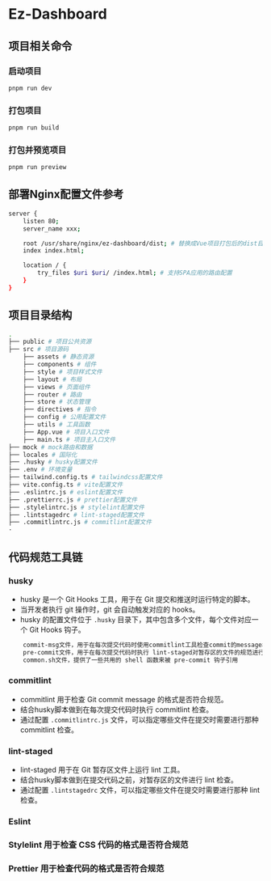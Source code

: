 # Ez-Dashboard

## 项目相关命令

### 启动项目

```bash
pnpm run dev
```

### 打包项目

```bash
pnpm run build
```

### 打包并预览项目

```bash
pnpm run preview
```

## 部署Nginx配置文件参考

```bash
server {
    listen 80;
    server_name xxx;

    root /usr/share/nginx/ez-dashboard/dist; # 替换成Vue项目打包后的dist目录路径
    index index.html;

    location / {
        try_files $uri $uri/ /index.html; # 支持SPA应用的路由配置
    }
}
```

## 项目目录结构

```bash
.
├── public # 项目公共资源
├── src # 项目源码
    ├── assets # 静态资源
    ├── components # 组件
    ├── style # 项目样式文件
    ├── layout # 布局
    ├── views # 页面组件
    ├── router # 路由
    ├── store # 状态管理
    ├── directives # 指令
    ├── config # 公用配置文件
    ├── utils # 工具函数
    ├── App.vue # 项目入口文件
    ├── main.ts # 项目主入口文件
├── mock # mock路由和数据
├── locales # 国际化
├── .husky # husky配置文件
├── .env # 环境变量
├── tailwind.config.ts # tailwindcss配置文件
├── vite.config.ts # vite配置文件
├── .eslintrc.js # eslint配置文件
├── .prettierrc.js # prettier配置文件
├── .stylelintrc.js # stylelint配置文件
├── .lintstagedrc # lint-staged配置文件
├── .commitlintrc.js # commitlint配置文件
·
```

## 代码规范工具链

### husky

- husky 是一个 Git Hooks 工具，用于在 Git 提交和推送时运行特定的脚本。
- 当开发者执行 git 操作时，git 会自动触发对应的 hooks。
- husky 的配置文件位于 `.husky` 目录下，其中包含多个文件，每个文件对应一个 Git Hooks 钩子。

```bash
    commit-msg文件，用于在每次提交代码时使用commitlint工具检查commit的message格式是否符合规范
    pre-commit文件，用于在每次提交代码时执行 lint-staged对暂存区的文件的规范进行检查
    common.sh文件，提供了一些共用的 shell 函数来被 pre-commit 钩子引用
```

### commitlint

- commitlint 用于检查 Git commit message 的格式是否符合规范。
- 结合husky脚本做到在每次提交代码时执行 commitlint 检查。
- 通过配置 `.commitlintrc.js` 文件，可以指定哪些文件在提交时需要进行那种 commitlint 检查。

### lint-staged

- lint-staged 用于在 Git 暂存区文件上运行 lint 工具。
- 结合husky脚本做到在提交代码之前，对暂存区的文件进行 lint 检查。
- 通过配置 `.lintstagedrc` 文件，可以指定哪些文件在提交时需要进行那种 lint 检查。

### Eslint

### Stylelint 用于检查 CSS 代码的格式是否符合规范

### Prettier 用于检查代码的格式是否符合规范
